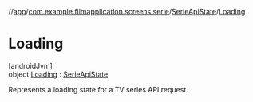//[app](../../../../index.md)/[com.example.filmapplication.screens.serie](../../index.md)/[SerieApiState](../index.md)/[Loading](index.md)

# Loading

[androidJvm]\
object [Loading](index.md) : [SerieApiState](../index.md)

Represents a loading state for a TV series API request.
